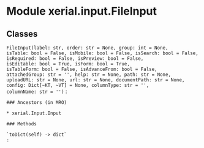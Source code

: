 Module xerial.input.FileInput
=============================

Classes
-------

`FileInput(label: str, order: str = None, group: int = None, isTable: bool = False, isMobile: bool = False, isSearch: bool = False, isRequired: bool = False, isPreview: bool = False, isEditable: bool = True, isForm: bool = True, isTableForm: bool = False, isAdvanceFrom: bool = False, attachedGroup: str = '', help: str = None, path: str = None, uploadURL: str = None, url: str = None, documentPath: str = None, config: Dict[~KT, ~VT] = None, columnType: str = '', columnName: str = '')`
:   

    ### Ancestors (in MRO)

    * xerial.Input.Input

    ### Methods

    `toDict(self) ‑> dict`
    :